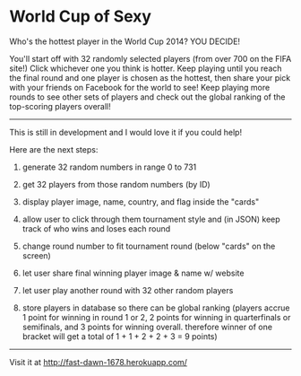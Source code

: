 World Cup of Sexy
==============

Who's the hottest player in the World Cup 2014? YOU DECIDE! 

You'll start off with 32 randomly selected players (from over 700 on the FIFA site!) Click whichever one you think is hotter. Keep playing until you reach the final round and one player is chosen as the hottest, then share your pick with your friends on Facebook for the world to see! Keep playing more rounds to see other sets of players and check out the global ranking of the top-scoring players overall! 

---------------

This is still in development and I would love it if you could help!   
   
Here are the next steps:   
1) generate 32 random numbers in range 0 to 731  
2) get 32 players from those random numbers (by ID)  
3) display player image, name, country, and flag inside the "cards"    
4) allow user to click through them tournament style and (in JSON) keep track of who wins and loses each round    
5) change round number to fit tournament round (below "cards" on the screen)   
6) let user share final winning player image & name w/ website    
7) let user play another round with 32 other random players   

8) store players in database so there can be global ranking (players accrue 1 point for winning in round 1 or 2, 2 points for winning in quarterfinals or semifinals, and 3 points for winning overall. therefore winner of one bracket will get a total of 1 + 1 + 2 + 2 + 3 = 9 points)

---------------

Visit it at http://fast-dawn-1678.herokuapp.com/
